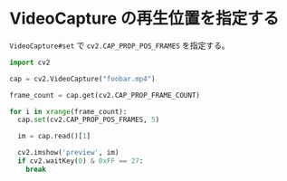 # VideoCapture の再生位置を指定する

`VideoCapture#set` で `cv2.CAP_PROP_POS_FRAMES` を指定する。

```py
import cv2

cap = cv2.VideoCapture("foobar.mp4")

frame_count = cap.get(cv2.CAP_PROP_FRAME_COUNT)

for i in xrange(frame_count):
  cap.set(cv2.CAP_PROP_POS_FRAMES, 5)

  im = cap.read()[1]

  cv2.imshow('preview', im)
  if cv2.waitKey(0) & 0xFF == 27:
    break
```
